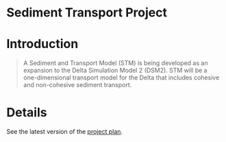 # Sediment Transport Project #

# Introduction #

> A Sediment and Transport Model (STM) is being developed as an expansion to the Delta Simulation Model 2 (DSM2). STM will be a one-dimensional transport model for the Delta that includes cohesive and non-cohesive sediment transport.

# Details #

See the latest version of the [project plan](ProjectTaskPlan.md).